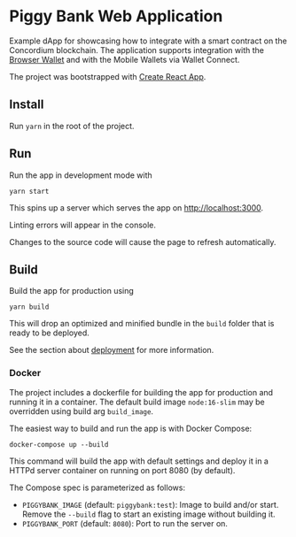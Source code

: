 # Piggy Bank Web Application

Example dApp for showcasing how to integrate with a smart contract on the Concordium blockchain.
The application supports integration with the [Browser Wallet](https://github.com/Concordium/concordium-browser-wallet/)
and with the Mobile Wallets via Wallet Connect.

The project was bootstrapped with [Create React App](https://github.com/facebook/create-react-app).

## Install

Run `yarn` in the root of the project.

## Run

Run the app in development mode with

```shell
yarn start
```

This spins up a server which serves the app on [http://localhost:3000](http://localhost:3000).

Linting errors will appear in the console.

Changes to the source code will cause the page to refresh automatically.

## Build

Build the app for production using

```shell
yarn build
```

This will drop an optimized and minified bundle in the `build` folder that is ready to be deployed.

See the section about [deployment](https://facebook.github.io/create-react-app/docs/deployment) for more information.

### Docker

The project includes a dockerfile for building the app for production and running it in a container.
The default build image `node:16-slim` may be overridden using build arg `build_image`.

The easiest way to build and run the app is with Docker Compose:

```shell
docker-compose up --build
```

This command will build the app with default settings and deploy it in a HTTPd server container on running on port 8080 (by default).

The Compose spec is parameterized as follows:

-   `PIGGYBANK_IMAGE` (default: `piggybank:test`): Image to build and/or start. Remove the `--build` flag to start an existing image without building it.
-   `PIGGYBANK_PORT` (default: `8080`): Port to run the server on.
